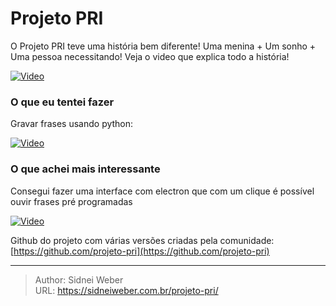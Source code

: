 # Projeto PRI


O Projeto PRI teve uma história bem diferente! Uma menina + Um sonho + Uma pessoa necessitando!
Veja o video que explica todo a história!

[![Video](https://img.youtube.com/vi/SLZFqMDMtJQ/0.jpg)](https://www.youtube.com/watch?v=SLZFqMDMtJQ)

### O que eu tentei fazer
Gravar frases usando python:

[![Video](https://img.youtube.com/vi/4oCHtqKj35s/0.jpg)](https://www.youtube.com/watch?v=4oCHtqKj35s)

### O que achei mais interessante
Consegui fazer uma interface com electron que com um clique é possível ouvir frases pré programadas

[![Video](https://img.youtube.com/vi/9Ry2a8n-_VM/0.jpg)](https://www.youtube.com/watch?v=9Ry2a8n-_VM)

Github do projeto com várias versões criadas pela comunidade: [https://github.com/projeto-pri](https://github.com/projeto-pri)


---

> Author: Sidnei Weber  
> URL: https://sidneiweber.com.br/projeto-pri/  

